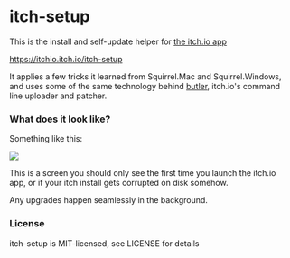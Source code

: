 # itch-setup

This is the install and self-update helper for [the itch.io app][app]

https://itchio.itch.io/itch-setup

It applies a few tricks it learned from Squirrel.Mac and Squirrel.Windows, and
uses some of the same technology behind [butler][], itch.io's command line
uploader and patcher. 

[app]: https://itch.io/app
[butler]: https://itch.io/docs/butler

### What does it look like?

Something like this:

![](https://user-images.githubusercontent.com/7998310/39475360-428bd3ce-4d58-11e8-9e9d-720b8e7d31aa.png)

This is a screen you should only see the first time you launch the itch.io app,
or if your itch install gets corrupted on disk somehow.

Any upgrades happen seamlessly in the background.

### License

itch-setup is MIT-licensed, see LICENSE for details

